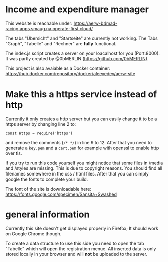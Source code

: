 # Income and expenditure manager
This website is reachable under: https://aerw-b4mad-racing.apps.smaug.na.operate-first.cloud/

The tabs "Übersicht" and "Startseite" are currently not working. 
The Tabs "Graph", "Tabelle" and "Rechner" are **fully** functional.


The index.js script creates a server on your loacalhost for you (Port:8000). It was partly created by @0bMERLIN (https://github.com/0bMERLIN).

This project is also avaiable as a Docker container: https://hub.docker.com/repository/docker/aleexedev/aerw-site

# Make this a https service instead of http
Currently it only creates a http server but you can easily change it to be a https server by changing line 2 to: 

```const Https = require('https')```

and remove the comments (```/* */```) in line 9 to 12. 
After that you need to generate a ```key.pem``` and a ```cert.pem``` for example with openssl to enable http over tls.

If you try to run this code yourself you might notice that some files in /media and /styles are missing. This is due to copyright reasons.
You should find all filenames somewhere in the css / html files. After that you can simply google the fonts to complete your build.

The font of the site is downloadable here: https://fonts.google.com/specimen/Sansita+Swashed

# general information 
Currently this site doesn't get displayed properly in Firefox; It should work on Google Chrome though.

To create a data structure to use this side you need to open the tab "Tabelle" which will open the registration menue. All inserted data is only
stored locally in your browser and will **not** be uploaded to the server.
